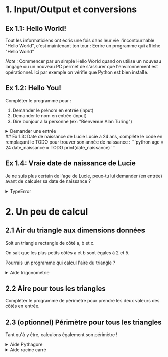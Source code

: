 # 1. Input/Output et conversions
## Ex 1.1: Hello World!
Tout les informaticiens ont écris une fois dans leur vie l'incontournable "Hello World", c'est maintenant ton tour :
Ecrire un programme qui affiche "Hello World"

_*Note :*_ Commencer par un simple Hello World quand on utilise un nouveau langage ou un nouveau PC permet de s'assurer que l'environnement est opérationnel. Ici par exemple on vérifie que Python est bien installé.

## Ex 1.2: Hello You!
Compléter le programme pour :
1. Demander le prénom en entrée (input)
2. Demander le nom en entrée (input)
2. Dire bonjour à la personne (ex: "Bienvenue Alan Turing")
<details>
  <summary>Demander une entrée</summary>
La fonction `input` permet de demander à l'utilisateur d'entrer une valeur (cf: fiche récapitulative)
</details>
## Ex 1.3: Date de naissance de Lucie
Lucie a 24 ans, complète le code en remplaçant le TODO pour trouver son année de naissance :
```python
age = 24
date_naissance = TODO
print(date_naissance)
```

## Ex 1.4: Vraie date de naissance de Lucie
Je ne suis plus certain de l'age de Lucie, peux-tu lui demander (en entrée) avant de calculer sa date de naissance ?
<details>
  <summary>TypeError</summary>
  Quelle est le type renvoyé par la fonction input ? Probablement pas un entier... il va falloir convertir...
</details>

# 2. Un peu de calcul

## 2.1 Air du triangle aux dimensions données
Soit un triangle rectangle de côté a, b et c.

On sait que les plus petits côtés a et b sont égales à 2 et 5.

Pourrais un programme qui calcul l'aire du triangle ?

<details>
  <summary>Aide trigonométrie</summary>
  L'aire d'un triangle rectangle est égale à: a * b / 2
</details>

## 2.2 Aire pour tous les triangles
Compléter le programme de périmètre pour prendre les deux valeurs des côtés en entrée.

## 2.3 (optionnel) Périmètre pour tous les triangles
Tant qu'à y être, calculons également son périmètre !
<details>
  <summary>Aide Pythagore</summary>
  c<sub>2 = a<sub>2 + b<sub>2
</details>
<details>
  <summary>Aide racine carré</summary>
  Un module (on verra la puissance des modules dans un prochain chapitre ;) ) de math permet de calculer la racine carré d'un nombre :  
<img src="https://github.com/ymougenel/COURS_INFO_SNT-NSI/blob/main/.README/math_sqrt.png">
</details>
